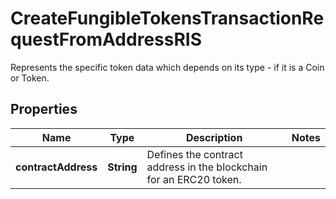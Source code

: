 

# CreateFungibleTokensTransactionRequestFromAddressRIS

Represents the specific token data which depends on its type - if it is a Coin or Token.

## Properties

| Name | Type | Description | Notes |
|------------ | ------------- | ------------- | -------------|
|**contractAddress** | **String** | Defines the contract address in the blockchain for an ERC20 token. |  |



